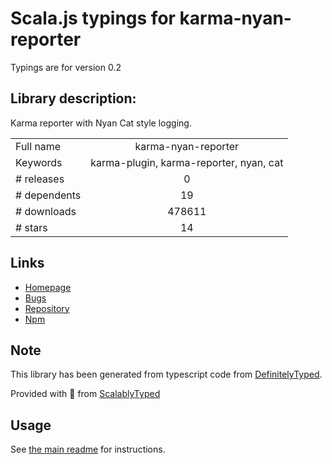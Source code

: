 
# Scala.js typings for karma-nyan-reporter

Typings are for version 0.2

## Library description:
Karma reporter with Nyan Cat style logging.

|                    |                 |
| ------------------ | :-------------: |
| Full name          | karma-nyan-reporter |
| Keywords           | karma-plugin, karma-reporter, nyan, cat |
| # releases         | 0 |
| # dependents       | 19 |
| # downloads        | 478611 |
| # stars            | 14 |

## Links
- [Homepage](https://github.com/dgarlitt/karma-nyan-reporter#readme)
- [Bugs](https://github.com/dgarlitt/karma-nyan-reporter/issues)
- [Repository](https://github.com/dgarlitt/karma-nyan-reporter)
- [Npm](https://www.npmjs.com/package/karma-nyan-reporter)
    


## Note
This library has been generated from typescript code from [DefinitelyTyped](https://definitelytyped.org).

Provided with :purple_heart: from [ScalablyTyped](https://github.com/oyvindberg/ScalablyTyped)

## Usage
See [the main readme](../../readme.md) for instructions.


